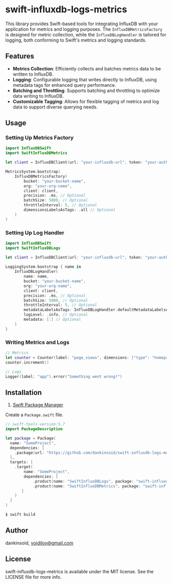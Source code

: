 # swift-influxdb-logs-metrics

This library provides Swift-based tools for integrating InfluxDB with your application for metrics and logging purposes.
The `InfluxDBMetricsFactory` is designed for metric collection, while the `InfluxDBLogHandler` is tailored for logging, both conforming to Swift's metrics and logging standards.

## Features

- **Metrics Collection**: Efficiently collects and batches metrics data to be written to InfluxDB.
- **Logging**: Configurable logging that writes directly to InfluxDB, using metadata tags for enhanced query performance.
- **Batching and Throttling**: Supports batching and throttling to optimize data writing to InfluxDB.
- **Customizable Tagging**: Allows for flexible tagging of metrics and log data to support diverse querying needs.

## Usage

### Setting Up Metrics Factory

```swift
import InfluxDBSwift
import SwiftInfluxDBMetrics

let client = InfluxDBClient(url: "your-influxdb-url", token: "your-auth-token")

MetricsSystem.bootstrap(
    InfluxDBMetricsFactory(
        bucket: "your-bucket-name",
        org: "your-org-name",
        client: client,
        precision: .ms, // Optional
        batchSize: 5000, // Optional
        throttleInterval: 5, // Optional
        dimensionsLabelsAsTags: .all // Optional
    )
)
```

### Setting Up Log Handler

```swift
import InfluxDBSwift
import SwiftInfluxDBLogs

let client = InfluxDBClient(url: "your-influxdb-url", token: "your-auth-token")
        
LoggingSystem.bootstrap { name in
    InfluxDBLogHandler(
        name: name,
        bucket: "your-bucket-name",
        org: "your-org-name",
        client: client,
        precision: .ms, // Optional
        batchSize: 5000, // Optional
        throttleInterval: 5, // Optional
        metadataLabelsAsTags: InfluxDBLogHandler.defaultMetadataLabelsAsTags.union([.InfluxDBLogHandlerLabels.file]), // Optional
        logLevel: .info, // Optional
        metadata: [:] // Optional
    )
}
```

### Writing Metrics and Logs

```swift
// Metrics
let counter = Counter(label: "page_views", dimensions: ["type": "homepage"])
counter.increment()

// Logs
Logger(label: "app").error("Something went wrong!")
```
## Installation

1. [Swift Package Manager](https://github.com/apple/swift-package-manager)

Create a `Package.swift` file.
```swift
// swift-tools-version:5.7
import PackageDescription

let package = Package(
  name: "SomeProject",
  dependencies: [
    .package(url: "https://github.com/dankinsoid/swift-influxdb-logs-metrics.git", from: "0.0.1")
  ],
  targets: [
    .target(
        name: "SomeProject",
        dependencies: [
            .product(name: "SwiftInfluxDBLogs", package: "swift-influxdb-logs-metrics"),
            .product(name: "SwiftInfluxDBMetrics", package: "swift-influxdb-logs-metrics")
       ]
    )
  ]
)
```
```ruby
$ swift build
```

## Author

dankinsoid, voidilov@gmail.com

## License

swift-influxdb-logs-metrics is available under the MIT license. See the LICENSE file for more info.

